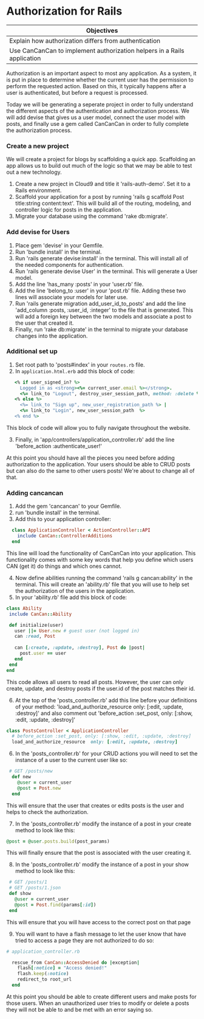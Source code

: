 # Authorization for Rails

|Objectives|
|-----------|
|Explain how authorization differs from authentication|
|Use CanCanCan to implement authorization helpers in a Rails application|

Authorization is an important aspect to most any application. As a system, it is put in place to determine whether the current user has the permission to perform the requested action. Based on this, it typically happens after a user is authenticated, but before a request is processed.

Today we will be generating a seperate project in order to fully understand the different aspects of the authentication and authorization process.  We will add devise that gives us a user model, connect the user model with posts, and finally use a gem called CanCanCan in order to fully complete the authorization process.

### Create a new project

We will create a project for blogs by scaffolding a quick app.  Scaffolding an app allows us to build out much of the logic so that we may be able to test out a new technology.

1.  Create a new project in Cloud9 and title it 'rails-auth-demo'.  Set it to a Rails environment.
2.  Scaffold your application for a post by running 'rails g scaffold Post title:string content:text'.  This will build all of the routing, modeling, and controller logic for posts in the application.
3.  Migrate your database using the command 'rake db:migrate'.

### Add devise for Users

1.  Place gem 'devise' in your Gemfile.
2.  Run 'bundle install' in the terminal.
3.  Run 'rails generate devise:install' in the terminal. This will install all of the needed components for authentication.
4.  Run 'rails generate devise User' in the terminal.  This will generate a User model.
5.  Add the line 'has_many :posts' in your 'user.rb' file.
6.  Add the line 'belong_to :user' in your 'post.rb' file.  Adding these two lines will associate your models for later use. 
7.  Run 'rails generate migration add_user_id_to_posts' and add the line 'add_column :posts, :user_id, :integer' to the file that is generated.  This will add a foreign key between the two models and associate a post to the user that created it.
8.  Finally, run 'rake db:migrate' in the terminal to migrate your database changes into the application.

### Additional set up

1. Set root path to 'posts#index' in your `routes.rb` file.
2. In `application.html.erb` add this block of code:
```rb
   <% if user_signed_in? %>
     Logged in as <strong><%= current_user.email %></strong>.
     <%= link_to "Logout", destroy_user_session_path, method: :delete %>
   <% else %>
     <%= link_to "Sign up", new_user_registration_path %> |
     <%= link_to "Login", new_user_session_path  %>
   <% end %>
```
This block of code will allow you to fully navigate throughout the website.

3. Finally, in 'app/controllers/application_controller.rb' add the line 'before_action :authenticate_user!'

At this point you should have all the pieces you need before adding authorization to the application.  Your users should be able to CRUD posts but can also do the same to other users posts!  We're about to change all of that.

### Adding cancancan

1. Add the gem 'cancancan' to your Gemfile.
2. run 'bundle install' in the terminal.
3. Add this to your application controller:
```rb
  class ApplicationController < ActionController::API
    include CanCan::ControllerAdditions
  end
```
This line will load the functionality of CanCanCan into your application.  This functionality comes with some key words that help you define which users CAN (get it) do things and which ones cannot.

 4.  Now define abilities running the command 'rails g cancan:ability' in the terminal.  This will create an 'ability.rb' file that you will use to help set the authorization of the users in the application.
 5.  In your 'ability.rb' file add this block of code:
 ```rb
 class Ability
  include CanCan::Ability

  def initialize(user)
    user ||= User.new # guest user (not logged in)
    can :read, Post
    
    can [:create, :update, :destroy], Post do |post|
      post.user == user
    end
  end
end
```
This code allows all users to read all posts.  However, the user can only create, update, and destroy posts if the user.id of the post matches their id.

6. At the top of the 'posts_controller.rb' add this line before your definitions of your method: 'load_and_authorize_resource only: [:edit, :update, :destroy]'
and also comment out 'before_action :set_post, only: [:show, :edit, :update, :destroy]'

```rb
class PostsController < ApplicationController
  # before_action :set_post, only: [:show, :edit, :update, :destroy]
  load_and_authorize_resource  only: [:edit, :update, :destroy]
```

6. In the 'posts_controller.rb' for your CRUD actions you will need to set the instance of a user to the current user like so:
```rb
 # GET /posts/new
  def new
    @user = current_user
    @post = Post.new
  end
```
This will ensure that the user that creates or edits posts is the user and helps to check the authorization.

7. In the 'posts_controller.rb' modify the instance of a post in your create method to look like this:
```rb
@post = @user.posts.build(post_params)
```
This will finally ensure that the post is associated with the user creating it.

8. In the 'posts_controller.rb' modify the instance of a post in your show method to look like this:
```rb
 # GET /posts/1
 # GET /posts/1.json
 def show
   @user = current_user
   @post = Post.find(params[:id])
 end
```
This will ensure that you will have access to the correct post on that page

9. You will want to have a flash message to let the user know that have tried to access a page they are not authorized to do so:
```rb
# application_controller.rb

  rescue_from CanCan::AccessDenied do |exception|
    flash[:notice] = "Access denied!"
    flash.keep(:notice)
    redirect_to root_url
  end
  ```

At this point you should be able to create different users and make posts for those users.  When an unauthorized user tries to modify or delete a posts they will not be able to and be met with an error saying so.







